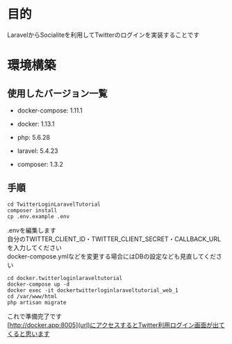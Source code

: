 # 目的

LaravelからSocialiteを利用してTwitterのログインを実装することです

# 環境構築

## 使用したバージョン一覧

- docker-compose: 1.11.1

- docker: 1.13.1

- php: 5.6.28

- laravel: 5.4.23

- composer: 1.3.2

## 手順

```
cd TwitterLoginLaravelTutorial
composer install
cp .env.example .env
```

.envを編集します  
自分のTWITTER_CLIENT_ID・TWITTER_CLIENT_SECRET・CALLBACK_URLを入力してください  
docker-compose.ymlなどを変更する場合にはDBの設定なども見直してください

```
cd docker.twitterloginlaraveltutorial
docker-compose up -d
docker exec -it dockertwitterloginlaraveltutorial_web_1
cd /var/www/html
php artisan migrate
```

これで準備完了です  
[http://docker.app:8005](url)にアクセスするとTwitter利用ログイン画面が出てくると思います